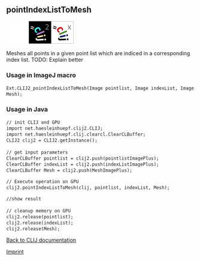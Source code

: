 ## pointIndexListToMesh
<img src="images/mini_empty_logo.png"/><img src="images/mini_clij2_logo.png"/><img src="images/mini_clijx_logo.png"/>

Meshes all points in a given point list which are indiced in a corresponding index list. TODO: Explain better

### Usage in ImageJ macro
```
Ext.CLIJ2_pointIndexListToMesh(Image pointlist, Image indexList, Image Mesh);
```


### Usage in Java
```
// init CLIJ and GPU
import net.haesleinhuepf.clij2.CLIJ;
import net.haesleinhuepf.clij.clearcl.ClearCLBuffer;
CLIJ2 clij2 = CLIJ2.getInstance();

// get input parameters
ClearCLBuffer pointlist = clij2.push(pointlistImagePlus);
ClearCLBuffer indexList = clij2.push(indexListImagePlus);
ClearCLBuffer Mesh = clij2.push(MeshImagePlus);
```

```
// Execute operation on GPU
clij2.pointIndexListToMesh(clij, pointlist, indexList, Mesh);
```

```
//show result

// cleanup memory on GPU
clij2.release(pointlist);
clij2.release(indexList);
clij2.release(Mesh);
```


[Back to CLIJ documentation](https://clij.github.io/)

[Imprint](https://clij.github.io/imprint)
